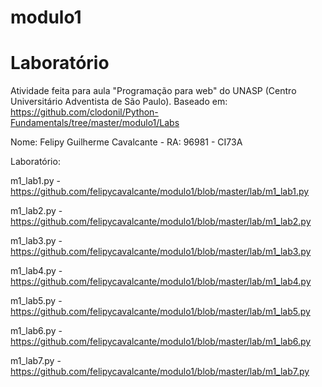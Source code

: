 # modulo1

# Laboratório

Atividade feita para aula "Programação para web" do UNASP (Centro Universitário Adventista de São Paulo).
Baseado em: https://github.com/clodonil/Python-Fundamentals/tree/master/modulo1/Labs

Nome: Felipy Guilherme Cavalcante -
RA: 96981 -
CI73A

Laboratório:

m1_lab1.py - https://github.com/felipycavalcante/modulo1/blob/master/lab/m1_lab1.py

m1_lab2.py - https://github.com/felipycavalcante/modulo1/blob/master/lab/m1_lab2.py

m1_lab3.py - https://github.com/felipycavalcante/modulo1/blob/master/lab/m1_lab3.py

m1_lab4.py - https://github.com/felipycavalcante/modulo1/blob/master/lab/m1_lab4.py

m1_lab5.py - https://github.com/felipycavalcante/modulo1/blob/master/lab/m1_lab5.py

m1_lab6.py - https://github.com/felipycavalcante/modulo1/blob/master/lab/m1_lab6.py

m1_lab7.py - https://github.com/felipycavalcante/modulo1/blob/master/lab/m1_lab7.py
